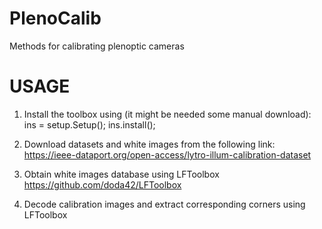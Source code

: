 # PlenoCalib
Methods for calibrating plenoptic cameras

# USAGE
1. Install  the toolbox using (it might be needed some manual download):
		ins = setup.Setup();
		ins.install();      

2. Download datasets and white images from the following link:
        https://ieee-dataport.org/open-access/lytro-illum-calibration-dataset

3. Obtain white images database using LFToolbox
        https://github.com/doda42/LFToolbox

4. Decode calibration images and extract corresponding corners using LFToolbox

